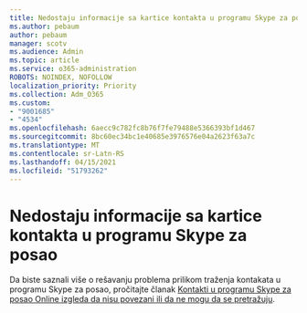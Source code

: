 ```yaml
---
title: Nedostaju informacije sa kartice kontakta u programu Skype za posao
ms.author: pebaum
author: pebaum
manager: scotv
ms.audience: Admin
ms.topic: article
ms.service: o365-administration
ROBOTS: NOINDEX, NOFOLLOW
localization_priority: Priority
ms.collection: Adm_O365
ms.custom:
- "9001685"
- "4534"
ms.openlocfilehash: 6aecc9c782fc8b76f7fe79488e5366393bf1d467
ms.sourcegitcommit: 8bc60ec34bc1e40685e3976576e04a2623f63a7c
ms.translationtype: MT
ms.contentlocale: sr-Latn-RS
ms.lasthandoff: 04/15/2021
ms.locfileid: "51793262"
---
```

# <a name="missing-contact-card-information-in-skype-for-business"></a>Nedostaju informacije sa kartice kontakta u programu Skype za posao

Da biste saznali više o rešavanju problema prilikom traženja kontakata u programu Skype za posao, pročitajte članak [Kontakti u programu Skype za posao Online izgleda da nisu povezani ili da ne mogu da se pretražuju](https://docs.microsoft.com/skypeforbusiness/troubleshoot/online-contacts/contacts-offline-not-searchable).
